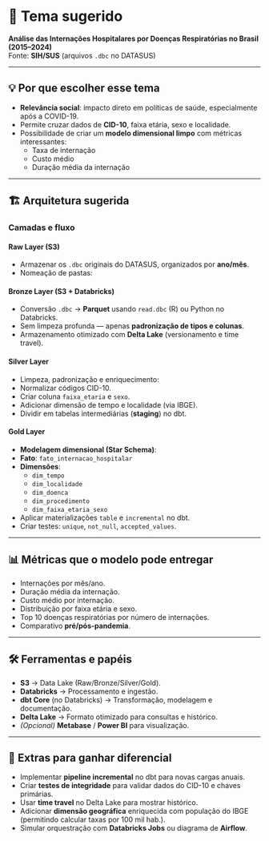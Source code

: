 # 📌 Tema sugerido
**Análise das Internações Hospitalares por Doenças Respiratórias no Brasil (2015–2024)**  
Fonte: **SIH/SUS** (arquivos `.dbc` no DATASUS)

---

## 💡 Por que escolher esse tema
- **Relevância social**: impacto direto em políticas de saúde, especialmente após a COVID-19.
- Permite cruzar dados de **CID-10**, faixa etária, sexo e localidade.
- Possibilidade de criar um **modelo dimensional limpo** com métricas interessantes:
  - Taxa de internação
  - Custo médio
  - Duração média da internação

---

## 🏗️ Arquitetura sugerida

### **Camadas e fluxo**
#### **Raw Layer** (S3)
- Armazenar os `.dbc` originais do DATASUS, organizados por **ano/mês**.
- Nomeação de pastas:


#### **Bronze Layer** (S3 + Databricks)
- Conversão `.dbc` → **Parquet** usando `read.dbc` (R) ou Python no Databricks.
- Sem limpeza profunda — apenas **padronização de tipos e colunas**.
- Armazenamento otimizado com **Delta Lake** (versionamento e time travel).

#### **Silver Layer**
- Limpeza, padronização e enriquecimento:
- Normalizar códigos CID-10.
- Criar coluna `faixa_etaria` e `sexo`.
- Adicionar dimensão de tempo e localidade (via IBGE).
- Dividir em tabelas intermediárias (**staging**) no dbt.

#### **Gold Layer**
- **Modelagem dimensional (Star Schema)**:
- **Fato**: `fato_internacao_hospitalar`
- **Dimensões**:
  - `dim_tempo`
  - `dim_localidade`
  - `dim_doenca`
  - `dim_procedimento`
  - `dim_faixa_etaria_sexo`
- Aplicar materializações `table` e `incremental` no dbt.
- Criar testes: `unique`, `not_null`, `accepted_values`.

---

## 📊 Métricas que o modelo pode entregar
- Internações por mês/ano.
- Duração média da internação.
- Custo médio por internação.
- Distribuição por faixa etária e sexo.
- Top 10 doenças respiratórias por número de internações.
- Comparativo **pré/pós-pandemia**.

---

## 🛠️ Ferramentas e papéis
- **S3** → Data Lake (Raw/Bronze/Silver/Gold).
- **Databricks** → Processamento e ingestão.
- **dbt Core** (no Databricks) → Transformação, modelagem e documentação.
- **Delta Lake** → Formato otimizado para consultas e histórico.
- *(Opcional)* **Metabase** / **Power BI** para visualização.

---

## 🚀 Extras para ganhar diferencial
- Implementar **pipeline incremental** no dbt para novas cargas anuais.
- Criar **testes de integridade** para validar dados do CID-10 e chaves primárias.
- Usar **time travel** no Delta Lake para mostrar histórico.
- Adicionar **dimensão geográfica** enriquecida com população do IBGE (permitindo calcular taxas por 100 mil hab.).
- Simular orquestração com **Databricks Jobs** ou diagrama de **Airflow**.
